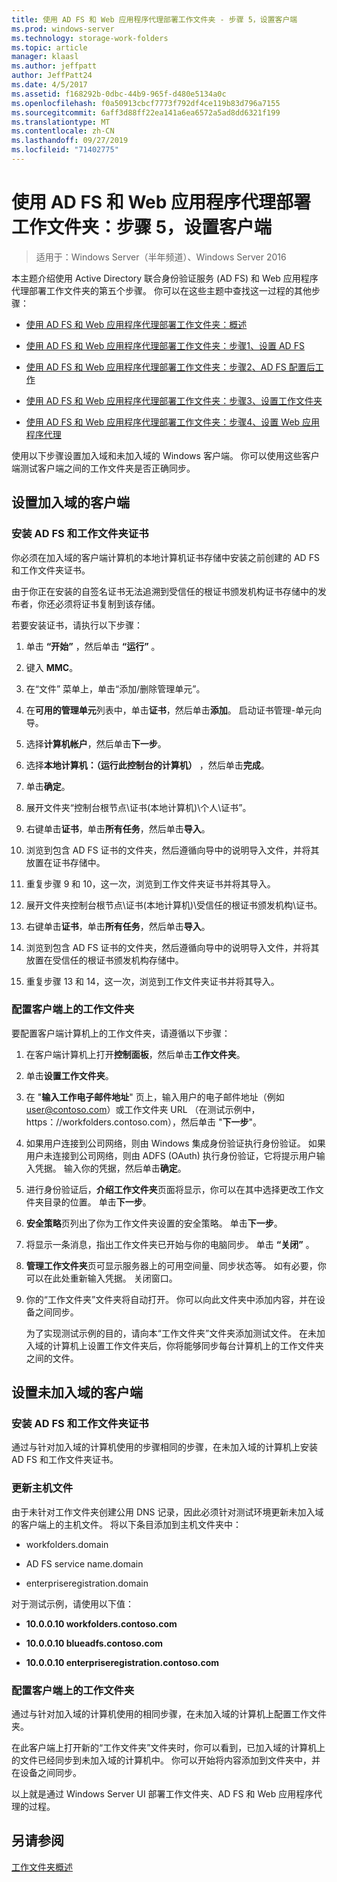 ```yaml
---
title: 使用 AD FS 和 Web 应用程序代理部署工作文件夹 - 步骤 5，设置客户端
ms.prod: windows-server
ms.technology: storage-work-folders
ms.topic: article
manager: klaasl
ms.author: jeffpatt
author: JeffPatt24
ms.date: 4/5/2017
ms.assetid: f168292b-0dbc-44b9-965f-d480e5134a0c
ms.openlocfilehash: f0a50913cbcf7773f792df4ce119b83d796a7155
ms.sourcegitcommit: 6aff3d88ff22ea141a6ea6572a5ad8dd6321f199
ms.translationtype: MT
ms.contentlocale: zh-CN
ms.lasthandoff: 09/27/2019
ms.locfileid: "71402775"
---
```

# <a name="deploy-work-folders-with-ad-fs-and-web-application-proxy-step-5-set-up-clients"></a>使用 AD FS 和 Web 应用程序代理部署工作文件夹：步骤 5，设置客户端

>适用于：Windows Server（半年频道）、Windows Server 2016

本主题介绍使用 Active Directory 联合身份验证服务 (AD FS) 和 Web 应用程序代理部署工作文件夹的第五个步骤。 你可以在这些主题中查找这一过程的其他步骤：  
  
-   [使用 AD FS 和 Web 应用程序代理部署工作文件夹：概述](deploy-work-folders-adfs-overview.md)  
  
-   [使用 AD FS 和 Web 应用程序代理部署工作文件夹：步骤1、设置 AD FS](deploy-work-folders-adfs-step1.md)  
  
-   [使用 AD FS 和 Web 应用程序代理部署工作文件夹：步骤2、AD FS 配置后工作](deploy-work-folders-adfs-step2.md)  
  
-   [使用 AD FS 和 Web 应用程序代理部署工作文件夹：步骤3、设置工作文件夹](deploy-work-folders-adfs-step3.md)  
  
-   [使用 AD FS 和 Web 应用程序代理部署工作文件夹：步骤4、设置 Web 应用程序代理](deploy-work-folders-adfs-step4.md)  
  
使用以下步骤设置加入域和未加入域的 Windows 客户端。 你可以使用这些客户端测试客户端之间的工作文件夹是否正确同步。  
  
## <a name="set-up-a-domain-joined-client"></a>设置加入域的客户端  
  
### <a name="install-the-ad-fs-and-work-folder-certificates"></a>安装 AD FS 和工作文件夹证书  
你必须在加入域的客户端计算机的本地计算机证书存储中安装之前创建的 AD FS 和工作文件夹证书。  
  
由于你正在安装的自签名证书无法追溯到受信任的根证书颁发机构证书存储中的发布者，你还必须将证书复制到该存储。  
  
若要安装证书，请执行以下步骤：  
  
1.  单击 **“开始”** ，然后单击 **“运行”** 。  
  
2.  键入 **MMC**。  
  
3.  在“文件” 菜单上，单击“添加/删除管理单元”。  
  
4.  在**可用的管理单元**列表中，单击**证书**，然后单击**添加**。 启动证书管理\-单元向导。  
  
5.  选择**计算机帐户**，然后单击**下一步**。  
  
6.  选择**本地计算机：（运行此控制台的计算机）** ，然后单击**完成**。  
  
7.  单击**确定**。  
  
8.  展开文件夹“控制台根节点\证书\(本地计算机)\个人\证书”。  
  
9. 右键单击**证书**，单击**所有任务**，然后单击**导入**。  
  
10. 浏览到包含 AD FS 证书的文件夹，然后遵循向导中的说明导入文件，并将其放置在证书存储中。  
  
11. 重复步骤 9 和 10，这一次，浏览到工作文件夹证书并将其导入。  
  
12. 展开文件夹控制台根节点\证书\(本地计算机)\受信任的根证书颁发机构\证书。  
  
13. 右键单击**证书**，单击**所有任务**，然后单击**导入**。  
  
14. 浏览到包含 AD FS 证书的文件夹，然后遵循向导中的说明导入文件，并将其放置在受信任的根证书颁发机构存储中。  
  
15. 重复步骤 13 和 14，这一次，浏览到工作文件夹证书并将其导入。  
  
### <a name="configure-work-folders-on-the-client"></a>配置客户端上的工作文件夹  
要配置客户端计算机上的工作文件夹，请遵循以下步骤：  
  
1. 在客户端计算机上打开**控制面板**，然后单击**工作文件夹**。  
  
2. 单击**设置工作文件夹**。  
  
3. 在 "**输入工作电子邮件地址**" 页上，输入用户的电子邮件地址（例如 user@contoso.com）或工作文件夹 URL （在测试示例中，https：\//workfolders.contoso.com），然后单击 "**下一步**"。  
  
4. 如果用户连接到公司网络，则由 Windows 集成身份验证执行身份验证。 如果用户未连接到公司网络，则由 ADFS (OAuth) 执行身份验证，它将提示用户输入凭据。 输入你的凭据，然后单击**确定**。  
  
5. 进行身份验证后，**介绍工作文件夹**页面将显示，你可以在其中选择更改工作文件夹目录的位置。 单击**下一步**。  
  
6. **安全策略**页列出了你为工作文件夹设置的安全策略。 单击**下一步**。  
  
7. 将显示一条消息，指出工作文件夹已开始与你的电脑同步。 单击 **“关闭”** 。  
  
8. **管理工作文件夹**页可显示服务器上的可用空间量、同步状态等。 如有必要，你可以在此处重新输入凭据。 关闭窗口。  
  
9. 你的“工作文件夹”文件夹将自动打开。 你可以向此文件夹中添加内容，并在设备之间同步。  
  
    为了实现测试示例的目的，请向本“工作文件夹”文件夹添加测试文件。 在未加入域的计算机上设置工作文件夹后，你将能够同步每台计算机上的工作文件夹之间的文件。  
  
## <a name="set-up-a-non-domain-joined-client"></a>设置未加入域的客户端  
  
### <a name="install-the-ad-fs-and-work-folder-certificates"></a>安装 AD FS 和工作文件夹证书  
通过与针对加入域的计算机使用的步骤相同的步骤，在未加入域的计算机上安装 AD FS 和工作文件夹证书。  
  
### <a name="update-the-hosts-file"></a>更新主机文件  
由于未针对工作文件夹创建公用 DNS 记录，因此必须针对测试环境更新未加入域的客户端上的主机文件。 将以下条目添加到主机文件夹中：  
  
-  workfolders.domain  
  
-  AD FS service name.domain  
  
-  enterpriseregistration.domain  
  
对于测试示例，请使用以下值：  
  
-  **10.0.0.10 workfolders.contoso.com**  
  
-  **10.0.0.10 blueadfs.contoso.com**  
  
-  **10.0.0.10 enterpriseregistration.contoso.com**  
  
### <a name="configure-work-folders-on-the-client"></a>配置客户端上的工作文件夹  
通过与针对加入域的计算机使用的相同步骤，在未加入域的计算机上配置工作文件夹。  
  
在此客户端上打开新的“工作文件夹”文件夹时，你可以看到，已加入域的计算机上的文件已经同步到未加入域的计算机中。 你可以开始将内容添加到文件夹中，并在设备之间同步。  
  
以上就是通过 Windows Server UI 部署工作文件夹、AD FS 和 Web 应用程序代理的过程。  
  
## <a name="see-also"></a>另请参阅  
[工作文件夹概述](Work-Folders-Overview.md)  
  

